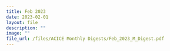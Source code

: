 ```yaml
---
title: Feb 2023
date: 2023-02-01
layout: file
description: ""
image: ""
file_url: /files/ACICE Monthly Digests/Feb_2023_M_Digest.pdf
---
```

